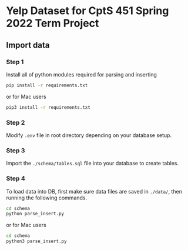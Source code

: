 # Yelp Dataset for CptS 451 Spring 2022 Term Project

## Import data
### Step 1
Install all of python modules required for parsing and inserting
```bash
pip install -r requirements.txt
```
or for Mac users
```bash
pip3 install -r requirements.txt
```
### Step 2
Modify `.env` file in root directory depending on your database setup.

### Step 3
Import the `./schema/tables.sql` file into your database to create tables.

### Step 4
To load data into DB, first make sure data files are saved in `./data/`, then running the following commands.
```bash
cd schema
python parse_insert.py
```
or for Mac users
```bash
cd schema
python3 parse_insert.py
```